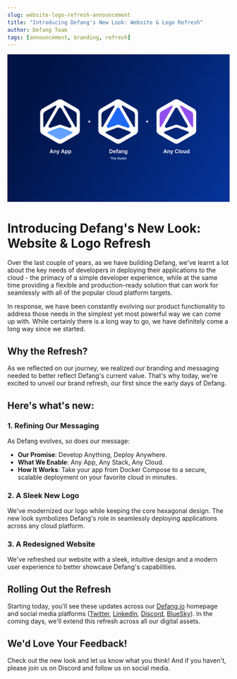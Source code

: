 ```yaml
---
slug: website-logo-refresh-announcement
title: "Introducing Defang's New Look: Website & Logo Refresh"
author: Defang Team
tags: [announcement, branding, refresh]
---
```


![Defang New Look](/img/new-look/new-look.png)

# Introducing Defang's New Look: Website & Logo Refresh

Over the last couple of years, as we have building Defang, we've learnt a lot about the key needs of developers in deploying their applications to the cloud - the primacy of a simple developer experience, while at the same time providing a flexible and production-ready solution that can work for seamlessly with all of the popular cloud platform targets.

In response, we have been constantly evolving our product functionality to address those needs in the simplest yet most powerful way we can come up with. While certainly there is a long way to go, we have definitely come a long way since we started.

## Why the Refresh?

As we reflected on our journey, we realized our branding and messaging needed to better reflect Defang's current value. That's why today, we're excited to unveil our brand refresh, our first since the early days of Defang.

## Here's what's new:

### 1. Refining Our Messaging

As Defang evolves, so does our message:

- **Our Promise**: Develop Anything, Deploy Anywhere.
- **What We Enable**: Any App, Any Stack, Any Cloud.
- **How It Works**: Take your app from Docker Compose to a secure, scalable deployment on your favorite cloud in minutes.

### 2. A Sleek New Logo

We've modernized our logo while keeping the core hexagonal design. The new look symbolizes Defang's role in seamlessly deploying applications across any cloud platform.

### 3. A Redesigned Website

We've refreshed our website with a sleek, intuitive design and a modern user experience to better showcase Defang's capabilities.

## Rolling Out the Refresh

Starting today, you'll see these updates across our [Defang.io](https://defang.io) homepage and social media platforms ([Twitter](https://x.com/DefangLabs), [LinkedIn](https://www.linkedin.com/company/defanglabs), [Discord](https://s.defang.io/discord), [BlueSky](https://bsky.app/profile/defanglabs.bsky.social)). In the coming days, we'll extend this refresh across all our digital assets.

## We'd Love Your Feedback!

Check out the new look and let us know what you think! And if you haven't, please join us on Discord and follow us on social media.
